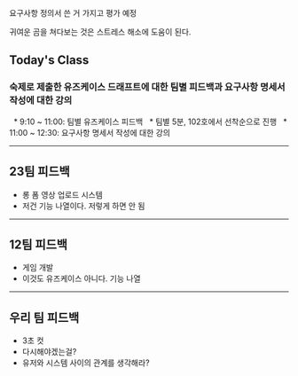 요구사항 정의서 쓴 거 가지고 평가 예정


귀여운 곰을 쳐다보는 것은 스트레스 해소에 도움이 된다.

## Today's Class
### 숙제로 제출한 유즈케이스 드래프트에 대한 팀별 피드백과 요구사항 명세서 작성에 대한 강의 
  * 9:10 ~ 11:00: 팀별 유즈케이스 피드백 
	  * 팀별 5분, 102호에서 선착순으로 진행
  * 11:00 ~ 12:30: 요구사항 명세서 작성에 대한 강의

---
## 23팀 피드백
- 롱 폼 영상 업로드 시스템
- 저건 기능 나열이다. 저렇게 하면 안 됨

---
## 12팀 피드백
- 게임 개발
- 이것도 유즈케이스 아니다. 기능 나열

---
## 우리 팀 피드백
- 3초 컷
- 다시해야겠는걸?
- 유저와 시스템 사이의 관계를 생각해라?